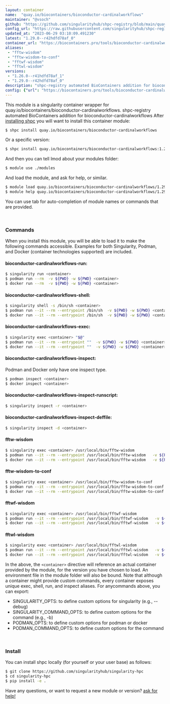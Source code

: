 ```yaml
---
layout: container
name:  "quay.io/biocontainers/bioconductor-cardinalworkflows"
maintainer: "@vsoch"
github: "https://github.com/singularityhub/shpc-registry/blob/main/quay.io/biocontainers/bioconductor-cardinalworkflows/container.yaml"
config_url: "https://raw.githubusercontent.com/singularityhub/shpc-registry/main/quay.io/biocontainers/bioconductor-cardinalworkflows/container.yaml"
updated_at: "2023-06-29 03:10:09.491230"
latest: "1.29.0--r42hdfd78af_0"
container_url: "https://biocontainers.pro/tools/bioconductor-cardinalworkflows"
aliases:
 - "fftw-wisdom"
 - "fftw-wisdom-to-conf"
 - "fftwf-wisdom"
 - "fftwl-wisdom"
versions:
 - "1.26.0--r41hdfd78af_1"
 - "1.29.0--r42hdfd78af_0"
description: "shpc-registry automated BioContainers addition for bioconductor-cardinalworkflows"
config: {"url": "https://biocontainers.pro/tools/bioconductor-cardinalworkflows", "maintainer": "@vsoch", "description": "shpc-registry automated BioContainers addition for bioconductor-cardinalworkflows", "latest": {"1.29.0--r42hdfd78af_0": "sha256:cf8b54e28afcbb62532ac2502c4e4788c86d37eb94e4320bf201e9171f7c2831"}, "tags": {"1.26.0--r41hdfd78af_1": "sha256:4742c23033d347851c7f5ec2a0c8b70829ec6b0bf10b4ea416d4f207ebaefbad", "1.29.0--r42hdfd78af_0": "sha256:cf8b54e28afcbb62532ac2502c4e4788c86d37eb94e4320bf201e9171f7c2831"}, "docker": "quay.io/biocontainers/bioconductor-cardinalworkflows", "aliases": {"fftw-wisdom": "/usr/local/bin/fftw-wisdom", "fftw-wisdom-to-conf": "/usr/local/bin/fftw-wisdom-to-conf", "fftwf-wisdom": "/usr/local/bin/fftwf-wisdom", "fftwl-wisdom": "/usr/local/bin/fftwl-wisdom"}}
---
```


This module is a singularity container wrapper for quay.io/biocontainers/bioconductor-cardinalworkflows.
shpc-registry automated BioContainers addition for bioconductor-cardinalworkflows
After [installing shpc](#install) you will want to install this container module:


```bash
$ shpc install quay.io/biocontainers/bioconductor-cardinalworkflows
```

Or a specific version:

```bash
$ shpc install quay.io/biocontainers/bioconductor-cardinalworkflows:1.29.0--r42hdfd78af_0
```

And then you can tell lmod about your modules folder:

```bash
$ module use ./modules
```

And load the module, and ask for help, or similar.

```bash
$ module load quay.io/biocontainers/bioconductor-cardinalworkflows/1.29.0--r42hdfd78af_0
$ module help quay.io/biocontainers/bioconductor-cardinalworkflows/1.29.0--r42hdfd78af_0
```

You can use tab for auto-completion of module names or commands that are provided.

<br>

### Commands

When you install this module, you will be able to load it to make the following commands accessible.
Examples for both Singularity, Podman, and Docker (container technologies supported) are included.

#### bioconductor-cardinalworkflows-run:

```bash
$ singularity run <container>
$ podman run --rm  -v ${PWD} -w ${PWD} <container>
$ docker run --rm  -v ${PWD} -w ${PWD} <container>
```

#### bioconductor-cardinalworkflows-shell:

```bash
$ singularity shell -s /bin/sh <container>
$ podman run --it --rm --entrypoint /bin/sh  -v ${PWD} -w ${PWD} <container>
$ docker run --it --rm --entrypoint /bin/sh  -v ${PWD} -w ${PWD} <container>
```

#### bioconductor-cardinalworkflows-exec:

```bash
$ singularity exec <container> "$@"
$ podman run --it --rm --entrypoint ""  -v ${PWD} -w ${PWD} <container> "$@"
$ docker run --it --rm --entrypoint ""  -v ${PWD} -w ${PWD} <container> "$@"
```

#### bioconductor-cardinalworkflows-inspect:

Podman and Docker only have one inspect type.

```bash
$ podman inspect <container>
$ docker inspect <container>
```

#### bioconductor-cardinalworkflows-inspect-runscript:

```bash
$ singularity inspect -r <container>
```

#### bioconductor-cardinalworkflows-inspect-deffile:

```bash
$ singularity inspect -d <container>
```


#### fftw-wisdom

```bash
$ singularity exec <container> /usr/local/bin/fftw-wisdom
$ podman run --it --rm --entrypoint /usr/local/bin/fftw-wisdom   -v ${PWD} -w ${PWD} <container> -c " $@"
$ docker run --it --rm --entrypoint /usr/local/bin/fftw-wisdom   -v ${PWD} -w ${PWD} <container> -c " $@"
```


#### fftw-wisdom-to-conf

```bash
$ singularity exec <container> /usr/local/bin/fftw-wisdom-to-conf
$ podman run --it --rm --entrypoint /usr/local/bin/fftw-wisdom-to-conf   -v ${PWD} -w ${PWD} <container> -c " $@"
$ docker run --it --rm --entrypoint /usr/local/bin/fftw-wisdom-to-conf   -v ${PWD} -w ${PWD} <container> -c " $@"
```


#### fftwf-wisdom

```bash
$ singularity exec <container> /usr/local/bin/fftwf-wisdom
$ podman run --it --rm --entrypoint /usr/local/bin/fftwf-wisdom   -v ${PWD} -w ${PWD} <container> -c " $@"
$ docker run --it --rm --entrypoint /usr/local/bin/fftwf-wisdom   -v ${PWD} -w ${PWD} <container> -c " $@"
```


#### fftwl-wisdom

```bash
$ singularity exec <container> /usr/local/bin/fftwl-wisdom
$ podman run --it --rm --entrypoint /usr/local/bin/fftwl-wisdom   -v ${PWD} -w ${PWD} <container> -c " $@"
$ docker run --it --rm --entrypoint /usr/local/bin/fftwl-wisdom   -v ${PWD} -w ${PWD} <container> -c " $@"
```



In the above, the `<container>` directive will reference an actual container provided
by the module, for the version you have chosen to load. An environment file in the
module folder will also be bound. Note that although a container
might provide custom commands, every container exposes unique exec, shell, run, and
inspect aliases. For anycommands above, you can export:

 - SINGULARITY_OPTS: to define custom options for singularity (e.g., --debug)
 - SINGULARITY_COMMAND_OPTS: to define custom options for the command (e.g., -b)
 - PODMAN_OPTS: to define custom options for podman or docker
 - PODMAN_COMMAND_OPTS: to define custom options for the command

<br>

### Install

You can install shpc locally (for yourself or your user base) as follows:

```bash
$ git clone https://github.com/singularityhub/singularity-hpc
$ cd singularity-hpc
$ pip install -e .
```

Have any questions, or want to request a new module or version? [ask for help!](https://github.com/singularityhub/singularity-hpc/issues)